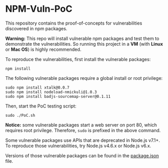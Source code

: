 # NPM-Vuln-PoC

This repository contains the proof-of-concepts for vulnerabilities discovered in npm packages. 

**Warning:** This repo will install vulnerable npm packages and test them to demonstrate the vulnerabilities. So running this project in a **VM** (with **Linux** or **Mac OS**) is highly recommended.

To reproduce the vulnerabilities, first install the vulnerable packages: 

```
npm install
```

The following vulnerable packages require a global install or root privilege:

```
sudo npm install xtalk@0.0.7
sudo npm install nodeload-nmickuli@1.0.3
sudo npm install badjs-sourcemap-server@0.1.11
```

Then, start the PoC testing script:

```
sudo ./PoC.sh
```

**Notice:** some vulnerable packages start a web server on port 80, which requires root privilege. Therefore, ```sudo``` is prefixed in the above command.

Some vulnerable packages use APIs that are deprecated in Node.js v7.1+. To reproduce those vulnerabilities, try Node.js v4.6.x or Node.js v6.x.

Versions of those vulnerable packages can be found in the [package.json](package.json) file.
